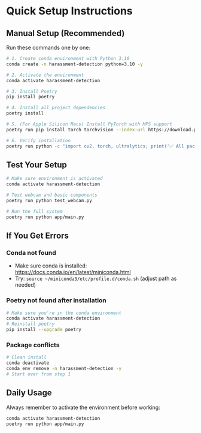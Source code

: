 # Quick Setup Instructions

## Manual Setup (Recommended)

Run these commands one by one:

```bash
# 1. Create conda environment with Python 3.10
conda create -n harassment-detection python=3.10 -y

# 2. Activate the environment
conda activate harassment-detection

# 3. Install Poetry
pip install poetry

# 4. Install all project dependencies
poetry install

# 5. (For Apple Silicon Macs) Install PyTorch with MPS support
poetry run pip install torch torchvision --index-url https://download.pytorch.org/whl/cpu

# 6. Verify installation
poetry run python -c "import cv2, torch, ultralytics; print('✅ All packages installed!')"
```

## Test Your Setup

```bash
# Make sure environment is activated
conda activate harassment-detection

# Test webcam and basic components
poetry run python test_webcam.py

# Run the full system
poetry run python app/main.py
```

## If You Get Errors

### Conda not found
- Make sure conda is installed: https://docs.conda.io/en/latest/miniconda.html
- Try: `source ~/miniconda3/etc/profile.d/conda.sh` (adjust path as needed)

### Poetry not found after installation
```bash
# Make sure you're in the conda environment
conda activate harassment-detection
# Reinstall poetry
pip install --upgrade poetry
```

### Package conflicts
```bash
# Clean install
conda deactivate
conda env remove -n harassment-detection -y
# Start over from step 1
```

## Daily Usage

Always remember to activate the environment before working:
```bash
conda activate harassment-detection
poetry run python app/main.py
```